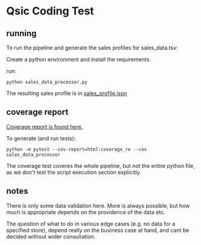 # Qsic Coding Test


## running
To run the pipeline and generate the sales profiles for sales_data.tsv:

Create a python environment and install the requirements.

run: 

`python sales_data_processor.py`

The resulting sales profile is in [sales_profile.json](sales_profiles.json)
## coverage report

[Coverage report is found here.](coverage_report/index.html)

To generate (and run tests):

`python -m pytest --cov-report=html:coverage_re --cov sales_data_processor`

The coverage test coveres the whole pipeline, but not the entire python file, as we don't test the script execution section explicitly.  
## notes

There is only some data validation here. More is always possible, but how much is appropriate depends on the providence of the data etc. 

The question of what to do in various edge cases (e.g. no data for a specified store), depend really on the business case at hand, and cant be decided without wider consultation.

